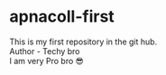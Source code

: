 # apnacoll-first
This is my first repository in the git hub.
<br>
Author - Techy bro
<br>
I am very Pro bro 😎 
